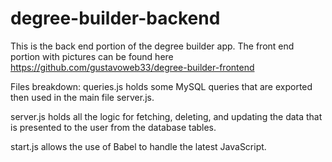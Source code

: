 # degree-builder-backend
This is the back end portion of the degree builder app.
The front end portion with pictures can be found here https://github.com/gustavoweb33/degree-builder-frontend

Files breakdown:
  queries.js holds some MySQL queries that are exported then used in the main file server.js.
  
  server.js holds all the logic for fetching, deleting, and updating the data that is presented to the user from the database tables. 
  
  start.js allows the use of Babel to handle the latest JavaScript.
  
